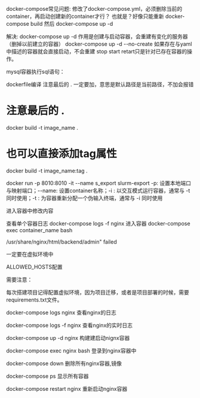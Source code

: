 docker-compose常见问题:
修改了docker-compose.yml，必须删除当前的container，再启动创建新的container才行？
也就是？好像只能重新 docker-compose build 然后 docker-compose up -d

解决:
docker-compose up -d 作用是创建与启动容器，会重建有变化的服务器（删掉以前建立的容器）
docker-compose up -d --no-create 如果存在与yaml中描述的容器就会直接启动，不会重建
stop start retart只是针对已存在容器的操作。


mysql容器执行sql语句：

dockerfile编译
注意最后的 . 一定要加，意思是默认路径是当前路径，不加会报错

# 注意最后的 . 
docker build -t image_name .
# 也可以直接添加tag属性
docker build -t image_name:tag .

docker run -p 8010:8010 -it --name s_export slurm-export
-p: 设置本地端口与映射端口；--name: 设置container名称；-i : 以交互模式运行容器，通常与 -t 同时使用；-t : 为容器重新分配一个伪输入终端，通常与 -i 同时使用


进入容器中修改内容

查看单个容器日志
docker-compose logs -f nginx 
进入容器
docker-compose exec container_name bash 

/usr/share/nginx/html/backend/admin" failed 


一定要在虚拟环境中

ALLOWED_HOSTS配置





需要注意：

每次搭建项目记得配置虚拟环境，因为项目迁移，或者是项目部署的时候，需要requirements.txt文件。



docker-compose logs nginx           查看nginx的日志 

docker-compose logs -f nginx          查看nginx的实时日志

docker-compose up -d nginx           构建建启动nignx容器

docker-compose exec nginx bash      登录到nginx容器中

docker-compose down               删除所有nginx容器,镜像

docker-compose ps                  显示所有容器

docker-compose restart nginx          重新启动nginx容器